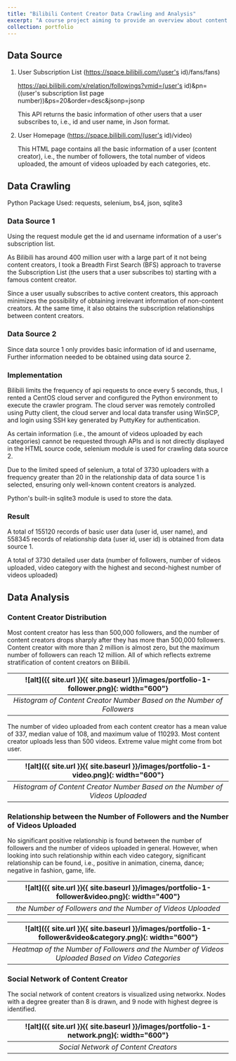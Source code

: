```yaml
---
title: "Bilibili Content Creator Data Crawling and Analysis"
excerpt: "A course project aiming to provide an overview about content creators on Bilibili and their social network.<br/><img src='/images/portfolio-1-wordcloud1.png' width='600'>"
collection: portfolio
---
```


## Data Source
1. User Subscription List (https://space.bilibili.com/(user's id)/fans/fans) 

    https://api.bilibili.com/x/relation/followings?vmid=(user's id)&pn=((user's subscription list page number))&ps=20&order=desc&jsonp=jsonp

    This API returns the basic information of other users that a user subscribes to, i.e., id and user name, in Json format.

2. User Homepage (https://space.bilibili.com/(user's id)/video)

    This HTML page contains all the basic information of a user (content creator), i.e., the number of followers, the total number of videos uploaded, the amount of videos uploaded by each categories, etc.

## Data Crawling
Python Package Used: requests, selenium, bs4, json, sqlite3

### Data Source 1
Using the request module get the id and username information of a user's subscription list.

As Bilibili has around 400 million user with a large part of it not being content creators, I took a Breadth First Search (BFS) approach to traverse the Subscription List (the users that a user subscribes to) starting with a famous content creator. 

Since a user usually subscribes to active content creators, this approach minimizes the possibility of obtaining irrelevant information of non-content creators. At the same time, it also obtains the subscription relationships between content creators.

### Data Source 2
Since data source 1 only provides basic information of id and username, Further information needed to be obtained using data source 2. 

### Implementation
Bilibili limits the frequency of api requests to once every 5 seconds, thus, I rented a CentOS cloud server and configured the Python environment to execute the crawler program. The cloud server was remotely controlled using Putty client, the cloud server and local data transfer using WinSCP, and login using SSH key generated by PuttyKey for authentication.

As certain information (i.e., the amount of videos uploaded by each categories) cannot be requested through APIs and is not directly displayed in the HTML source code, selenium module is used for crawling data source 2.

Due to the limited speed of selenium, a total of 3730 uploaders with a frequency greater than 20 in the relationship data of data source 1 is selected, ensuring only well-known content creators is analyzed.

Python's built-in sqlite3 module is used to store the data.

### Result
A total of 155120 records of basic user data (user id, user name), and 558345 records of relationship data (user id, user id) is obtained from data source 1.

A total of 3730 detailed user data (number of followers, number of videos uploaded, video category with the highest and second-highest number of videos uploaded)

## Data Analysis
### Content Creator Distribution
Most content creator has less than 500,000 followers, and the number of content creators drops sharply after they has more than 500,000 followers. Content creator with more than 2 million is almost zero, but the maximum number of followers can reach 12 million. All of which reflects extreme stratification of content creators on Bilibili.

| ![alt]({{ site.url }}{{ site.baseurl }}/images/portfolio-1-follower.png){: width="600"} | 
|:--:| 
| *Histogram of Content Creator Number Based on the Number of Followers* |

The number of video uploaded from each content creator has a mean value of 337, median value of 108, and maximum value of 110293. Most content creator uploads less than 500 videos. Extreme value might come from bot user.

| ![alt]({{ site.url }}{{ site.baseurl }}/images/portfolio-1-video.png){: width="600"} | 
|:--:| 
| *Histogram of Content Creator Number Based on the Number of Videos Uploaded* |

### Relationship between the Number of Followers and the Number of Videos Uploaded
No significant positive relationship is found between the number of followers and the number of videos uploaded in general. However, when looking into such relationship within each video category, significant relationship can be found, i.e., positive in animation, cinema, dance; negative in fashion, game, life.

| ![alt]({{ site.url }}{{ site.baseurl }}/images/portfolio-1-follower&video.png){: width="400"} | 
|:--:| 
| *the Number of Followers and the Number of Videos Uploaded* |

| ![alt]({{ site.url }}{{ site.baseurl }}/images/portfolio-1-follower&video&category.png){: width="600"} | 
|:--:| 
| *Heatmap of the Number of Followers and the Number of Videos Uploaded Based on Video Categories* |

### Social Network of Content Creator
The social network of content creators is visualized using networkx. Nodes with a degree greater than 8 is drawn, and 9 node with highest degree is identified.

| ![alt]({{ site.url }}{{ site.baseurl }}/images/portfolio-1-network.png){: width="600"} | 
|:--:| 
| *Social Network of Content Creators* |